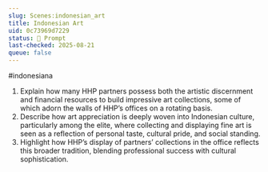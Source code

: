 ```yaml
---
slug: Scenes:indonesian_art
title: Indonesian Art
uid: 0c73969d7229
status: 💬 Prompt
last-checked: 2025-08-21
queue: false
---
```

#indonesiana
1. Explain how many HHP partners possess both the artistic discernment and financial resources to build impressive art collections, some of which adorn the walls of HHP’s offices on a rotating basis.
2. Describe how art appreciation is deeply woven into Indonesian culture, particularly among the elite, where collecting and displaying fine art is seen as a reflection of personal taste, cultural pride, and social standing.
3. Highlight how HHP’s display of partners’ collections in the office reflects this broader tradition, blending professional success with cultural sophistication.
